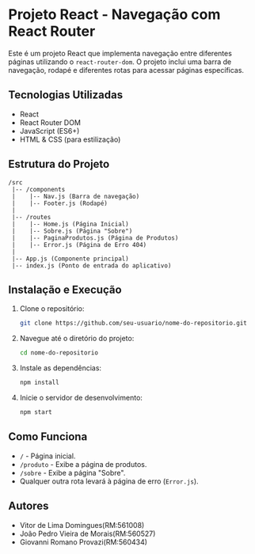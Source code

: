 # Projeto React - Navegação com React Router

Este é um projeto React que implementa navegação entre diferentes páginas utilizando o `react-router-dom`. O projeto inclui uma barra de navegação, rodapé e diferentes rotas para acessar páginas específicas.

## Tecnologias Utilizadas

- React
- React Router DOM
- JavaScript (ES6+)
- HTML & CSS (para estilização)

## Estrutura do Projeto

```
/src
 |-- /components
 |    |-- Nav.js (Barra de navegação)
 |    |-- Footer.js (Rodapé)
 |
 |-- /routes
 |    |-- Home.js (Página Inicial)
 |    |-- Sobre.js (Página "Sobre")
 |    |-- PaginaProdutos.js (Página de Produtos)
 |    |-- Error.js (Página de Erro 404)
 |
 |-- App.js (Componente principal)
 |-- index.js (Ponto de entrada do aplicativo)
```

## Instalação e Execução

1. Clone o repositório:

   ```sh
   git clone https://github.com/seu-usuario/nome-do-repositorio.git
   ```

2. Navegue até o diretório do projeto:

   ```sh
   cd nome-do-repositorio
   ```

3. Instale as dependências:

   ```sh
   npm install
   ```

4. Inicie o servidor de desenvolvimento:

   ```sh
   npm start
   ```

## Como Funciona

- `/` - Página inicial.
- `/produto` - Exibe a página de produtos.
- `/sobre` - Exibe a página "Sobre".
- Qualquer outra rota levará à página de erro (`Error.js`).

## Autores
- Vitor de Lima Domingues(RM:561008)
- João Pedro Vieira de Morais(RM:560527)
- Giovanni Romano Provazi(RM:560434)